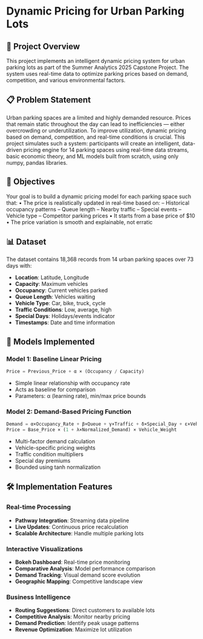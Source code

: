 # Dynamic Pricing for Urban Parking Lots

## 🚗 Project Overview

This project implements an intelligent dynamic pricing system for urban parking lots as part of the Summer Analytics 2025 Capstone Project. The system uses real-time data to optimize parking prices based on demand, competition, and various environmental factors.

## 📋 Problem Statement

Urban parking spaces are a limited and highly demanded resource. Prices that remain static
throughout the day can lead to inefficiencies — either overcrowding or underutilization.
To improve utilization, dynamic pricing based on demand, competition, and real-time
conditions is crucial.
This project simulates such a system: participants will create an intelligent, data-driven
pricing engine for 14 parking spaces using real-time data streams, basic economic theory,
and ML models built from scratch, using only numpy, pandas libraries.
## 🎯 Objectives

Your goal is to build a dynamic pricing model for each parking space such that:
• The price is realistically updated in real-time based on:
– Historical occupancy patterns
– Queue length
– Nearby traffic
– Special events
– Vehicle type
– Competitor parking prices
• It starts from a base price of $10
• The price variation is smooth and explainable, not erratic

## 📊 Dataset

The dataset contains 18,368 records from 14 urban parking spaces over 73 days with:
- **Location**: Latitude, Longitude
- **Capacity**: Maximum vehicles
- **Occupancy**: Current vehicles parked
- **Queue Length**: Vehicles waiting
- **Vehicle Type**: Car, bike, truck, cycle
- **Traffic Conditions**: Low, average, high
- **Special Days**: Holidays/events indicator
- **Timestamps**: Date and time information

## 🧠 Models Implemented
### Model 1: Baseline Linear Pricing
```python
Price = Previous_Price + α × (Occupancy / Capacity)
```
- Simple linear relationship with occupancy rate
- Acts as baseline for comparison
- Parameters: α (learning rate), min/max price bounds

### Model 2: Demand-Based Pricing Function
```python
Demand = α×Occupancy_Rate + β×Queue + γ×Traffic + δ×Special_Day + ε×Vehicle_Weight
Price = Base_Price × (1 + λ×Normalized_Demand) × Vehicle_Weight
```
- Multi-factor demand calculation
- Vehicle-specific pricing weights
- Traffic condition multipliers
- Special day premiums
- Bounded using tanh normalization


## 🛠️ Implementation Features

### Real-time Processing
- **Pathway Integration**: Streaming data pipeline
- **Live Updates**: Continuous price recalculation
- **Scalable Architecture**: Handle multiple parking lots

### Interactive Visualizations
- **Bokeh Dashboard**: Real-time price monitoring
- **Comparative Analysis**: Model performance comparison
- **Demand Tracking**: Visual demand score evolution
- **Geographic Mapping**: Competitive landscape view

### Business Intelligence
- **Routing Suggestions**: Direct customers to available lots
- **Competitive Analysis**: Monitor nearby pricing
- **Demand Prediction**: Identify peak usage patterns
- **Revenue Optimization**: Maximize lot utilization
